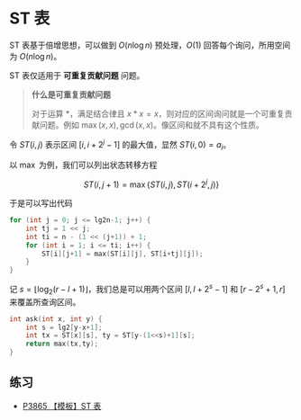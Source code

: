# ST 表

ST 表基于倍增思想，可以做到 $O(n\log n)$ 预处理，$O(1)$ 回答每个询问，所用空间为 $O(n\log n)$。

ST 表仅适用于 **可重复贡献问题** 问题。

> **什么是可重复贡献问题**
> 
> 对于运算 $\ast$，满足结合律且 $x \ast x = x$，则对应的区间询问就是一个可重复贡献问题。例如 $\max(x,x),\gcd(x,x)$。像区间和就不具有这个性质。

令 $ST(i,j)$ 表示区间 $[i,i+2^j-1]$ 的最大值，显然 $ST(i,0)=a_i$。

以 $\max$ 为例，我们可以列出状态转移方程

$$
ST(i,j+1) = \max\{ST(i,j) , ST(i+2^{j},j)\}
$$

于是可以写出代码

```cpp
for (int j = 0; j <= lg2n-1; j++) {
    int tj = 1 << j;
    int ti = n - (1 << (j+1)) + 1;
    for (int i = 1; i <= ti; i++) {
        ST[i][j+1] = max(ST[i][j], ST[i+tj][j]);
    }
}
```

记 $s = \lfloor\log_2(r-l+1)\rfloor$，我们总是可以用两个区间 $[l,l+2^s-1]$ 和 $[r-2^s+1,r]$ 来覆盖所查询区间。

```cpp
int ask(int x, int y) {
    int s = lg2[y-x+1];
    int tx = ST[x][s], ty = ST[y-(1<<s)+1][s];
    return max(tx,ty);
}
```

## 练习

- [P3865 【模板】ST 表](https://www.luogu.com.cn/problem/P3865)
